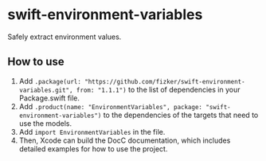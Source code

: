 # swift-environment-variables

Safely extract environment values.

## How to use

1. Add `.package(url: "https://github.com/fizker/swift-environment-variables.git", from: "1.1.1")` to the list of dependencies in your Package.swift file.
2. Add `.product(name: "EnvironmentVariables", package: "swift-environment-variables")` to the dependencies of the targets that need to use the models.
3. Add `import EnvironmentVariables` in the file.
4. Then, Xcode can build the DocC documentation, which includes detailed examples for how to use the project.
